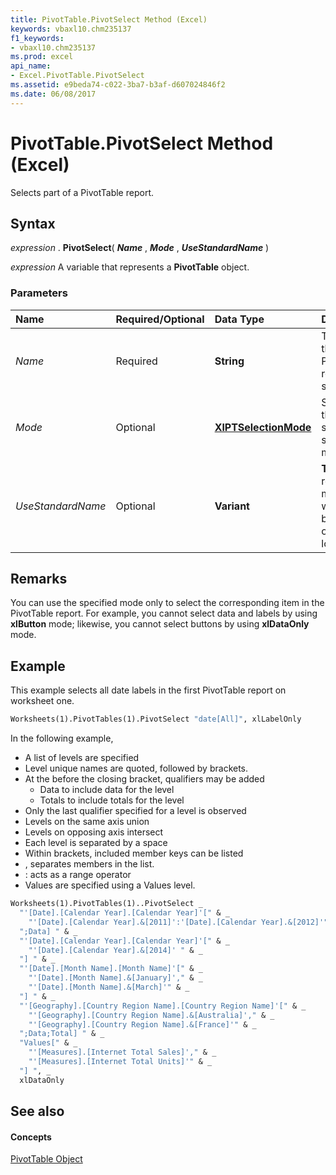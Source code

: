 ```yaml
---
title: PivotTable.PivotSelect Method (Excel)
keywords: vbaxl10.chm235137
f1_keywords:
- vbaxl10.chm235137
ms.prod: excel
api_name:
- Excel.PivotTable.PivotSelect
ms.assetid: e9beda74-c022-3ba7-b3af-d607024846f2
ms.date: 06/08/2017
---
```



# PivotTable.PivotSelect Method (Excel)

Selects part of a PivotTable report.


## Syntax

 _expression_ . **PivotSelect**( **_Name_** , **_Mode_** , **_UseStandardName_** )

 _expression_ A variable that represents a **PivotTable** object.


### Parameters



|**Name**|**Required/Optional**|**Data Type**|**Description**|
|:-----|:-----|:-----|:-----|
| _Name_|Required| **String**|The part of the PivotTable report to select.|
| _Mode_|Optional| **[XlPTSelectionMode](xlptselectionmode-enumeration-excel.md)**|Specifies the structured selection mode.|
| _UseStandardName_|Optional| **Variant**| **True** for recorded macros that will play back in other locales.|

## Remarks

You can use the specified mode only to select the corresponding item in the PivotTable report. For example, you cannot select data and labels by using  **xlButton** mode; likewise, you cannot select buttons by using **xlDataOnly** mode.


## Example

This example selects all date labels in the first PivotTable report on worksheet one.


```vb
Worksheets(1).PivotTables(1).PivotSelect "date[All]", xlLabelOnly
```

In the following example, 
* A list of levels are specified
* Level unique names are quoted, followed by brackets.
* At the before the closing bracket, qualifiers may be added
  * Data to include data for the level
  * Totals to include totals for the level
* Only the last qualifier specified for a level is observed
* Levels on the same axis union
* Levels on opposing axis intersect
* Each level is separated by a space
* Within brackets, included member keys can be listed
* , separates members in the list.
* : acts as a range operator
* Values are specified using a Values level.

```vb
Worksheets(1).PivotTables(1)..PivotSelect _
  "'[Date].[Calendar Year].[Calendar Year]'[" & _
    "'[Date].[Calendar Year].&[2011]':'[Date].[Calendar Year].&[2012]'" & _
  ";Data] " & _
  "'[Date].[Calendar Year].[Calendar Year]'[" & _
    "'[Date].[Calendar Year].&[2014]' " & _
  "] " & _
  "'[Date].[Month Name].[Month Name]'[" & _
    "'[Date].[Month Name].&[January]'," & _
    "'[Date].[Month Name].&[March]'" & _
  "] " & _
  "'[Geography].[Country Region Name].[Country Region Name]'[" & _
    "'[Geography].[Country Region Name].&[Australia]'," & _
    "'[Geography].[Country Region Name].&[France]'" & _
  ";Data;Total] " & _
  "Values[" & _
    "'[Measures].[Internet Total Sales]'," & _
    "'[Measures].[Internet Total Units]'" & _
  "] ", _
  xlDataOnly

```


## See also


#### Concepts


[PivotTable Object](pivottable-object-excel.md)

